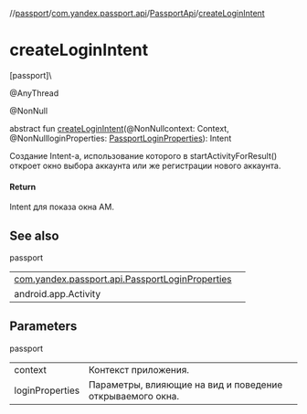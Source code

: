 //[passport](../../../index.md)/[com.yandex.passport.api](../index.md)/[PassportApi](index.md)/[createLoginIntent](create-login-intent.md)

# createLoginIntent

[passport]\

@AnyThread

@NonNull

abstract fun [createLoginIntent](create-login-intent.md)(@NonNullcontext: Context, @NonNullloginProperties: [PassportLoginProperties](../-passport-login-properties/index.md)): Intent

Создание Intent-а, использование которого в startActivityForResult() откроет окно выбора аккаунта или же регистрации нового аккаунта.

#### Return

Intent для показа окна АМ.

## See also

passport

| | |
|---|---|
| [com.yandex.passport.api.PassportLoginProperties](../-passport-login-properties/index.md) |  |
| android.app.Activity |  |

## Parameters

passport

| | |
|---|---|
| context | Контекст приложения. |
| loginProperties | Параметры, влияющие на вид и поведение открываемого окна. |

